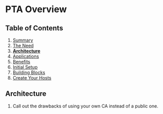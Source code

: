 # PTA Overview

## Table of Contents

1. [Summary](README.md)
1. [The Need](the_need.md)
1. __[Architecture](architecture.md)__
1. [Applications](applications.md)
1. [Benefits](benefits.md)
1. [Initial Setup](initial_setup.md)
1. [Building Blocks](building_blocks.md)
1. [Create Your Hosts](create_your_hosts.md)


## Architecture


1. Call out the drawbacks of using your own CA instead of a public one.